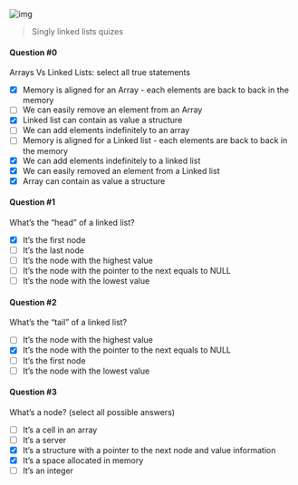 ![img](https://assets.imaginablefutures.com/media/images/ALX_Logo.max-200x150.png)
> Singly linked lists quizes

#### Question #0
Arrays Vs Linked Lists: select all true statements
* [X] Memory is aligned for an Array - each elements are back to back in the memory
* [ ] We can easily remove an element from an Array
* [X] Linked list can contain as value a structure
* [ ] We can add elements indefinitely to an array
* [ ] Memory is aligned for a Linked list - each elements are back to back in the memory
* [X] We can add elements indefinitely to a linked list
* [X] We can easily removed an element from a Linked list
* [X] Array can contain as value a structure

#### Question #1
What’s the “head” of a linked list?
* [X] It’s the first node
* [ ] It’s the last node
* [ ] It’s the node with the highest value
* [ ] It’s the node with the pointer to the next equals to NULL
* [ ] It’s the node with the lowest value

#### Question #2
What’s the “tail” of a linked list?

* [ ] It’s the node with the highest value
* [X] It’s the node with the pointer to the next equals to NULL
* [ ] It’s the first node
* [ ] It’s the node with the lowest value

#### Question #3
What’s a node? (select all possible answers)

* [ ] It’s a cell in an array
* [ ] It’s a server
* [X] It’s a structure with a pointer to the next node and value information
* [X] It’s a space allocated in memory
* [ ] It’s an integer
